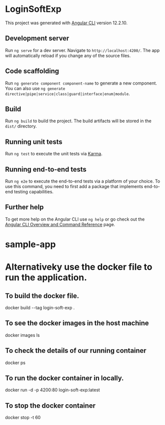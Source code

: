 # LoginSoftExp

This project was generated with [Angular CLI](https://github.com/angular/angular-cli) version 12.2.10.

## Development server

Run `ng serve` for a dev server. Navigate to `http://localhost:4200/`. The app will automatically reload if you change any of the source files.

## Code scaffolding

Run `ng generate component component-name` to generate a new component. You can also use `ng generate directive|pipe|service|class|guard|interface|enum|module`.

## Build

Run `ng build` to build the project. The build artifacts will be stored in the `dist/` directory.

## Running unit tests

Run `ng test` to execute the unit tests via [Karma](https://karma-runner.github.io).

## Running end-to-end tests

Run `ng e2e` to execute the end-to-end tests via a platform of your choice. To use this command, you need to first add a package that implements end-to-end testing capabilities.

## Further help

To get more help on the Angular CLI use `ng help` or go check out the [Angular CLI Overview and Command Reference](https://angular.io/cli) page.
# sample-app

# Alternativeky use the docker file to run the application.
## To build the docker file.

docker build --tag login-soft-exp .

## To see the docker images in the host machine

docker images ls

## To check the details of our running container

docker ps

## To run the docker container in locally.

docker run -d -p 4200:80 login-soft-exp:latest

## To stop the docker container

docker stop -t 60 <containerId>

